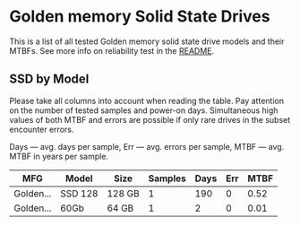 Golden memory Solid State Drives
================================

This is a list of all tested Golden memory solid state drive models and their MTBFs. See
more info on reliability test in the [README](https://github.com/linuxhw/SMART).

SSD by Model
------------

Please take all columns into account when reading the table. Pay attention on the
number of tested samples and power-on days. Simultaneous high values of both MTBF
and errors are possible if only rare drives in the subset encounter errors.

Days — avg. days per sample,
Err  — avg. errors per sample,
MTBF — avg. MTBF in years per sample.

| MFG       | Model              | Size   | Samples | Days  | Err   | MTBF   |
|-----------|--------------------|--------|---------|-------|-------|--------|
| Golden... | SSD 128            | 128 GB | 1       | 190   | 0     | 0.52   |
| Golden... | 60Gb               | 64 GB  | 1       | 2     | 0     | 0.01   |
